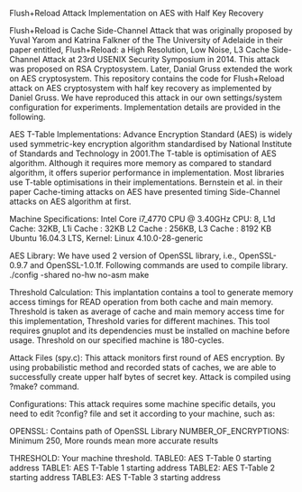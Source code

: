Flush+Reload Attack Implementation on AES with Half Key Recovery

Flush+Reload is Cache Side-Channel Attack that was originally proposed by Yuval Yarom and Katrina Falkner of the The University of Adelaide in their paper entitled, Flush+Reload: a High Resolution, Low Noise, L3 Cache Side-Channel Attack at 23rd USENIX Security Symposium in 2014. This attack was proposed on RSA Cryptosystem. Later, Danial Gruss extended the work on AES cryptosystem. This repository contains the code for Flush+Reload attack on AES cryptosystem with half key recovery as implemented by Daniel Gruss. We have reproduced this attack in our own settings/system configuration for experiments. Implementation details are provided in the following.

AES T-Table Implementations:
Advance Encryption Standard (AES) is widely used symmetric-key encryption algorithm standardised by National Institute of Standards and Technology in 2001.The T-table is optimisation of AES algorithm. Although it requires more memory as compared to standard algorithm, it offers superior performance in implementation. Most libraries use T-table optimisations in their implementations. Bernstein et al. in their paper Cache-timing attacks on AES have presented timing Side-Channel attacks on AES algorithm at first. 

Machine Specifications:
Intel Core i7_4770 CPU @ 3.40GHz
CPU: 8, L1d Cache: 32KB, L1i Cache : 32KB L2 Cache : 256KB, L3 Cache : 8192 KB
Ubuntu 16.04.3 LTS, Kernel: Linux 4.10.0-28-generic

AES Library:
We have used 2 version of OpenSSL library, i.e., OpenSSL-0.9.7 and OpenSSL-1.0.1f. Following commands are used to compile library.
	./config -shared no-hw no-asm
	make

Threshold Calculation:
This implantation contains a tool to generate memory access timings for READ operation from both cache and main memory. Threshold is taken as average of cache and main memory access time for this implementation, Threshold varies for different machines. This tool requires gnuplot and its dependencies must be installed on machine before usage. Threshold on our specified machine is 180-cycles.

Attack Files (spy.c):
This attack monitors first round of AES encryption. By using probabilistic method and recorded stats of caches, we are able to successfully create upper half bytes of secret key. Attack is compiled using ?make? command.

Configurations:
This attack requires some machine specific details, you need to edit ?config? file and set it according to your machine, such as:

OPENSSL: Contains path of OpenSSL Library
NUMBER_OF_ENCRYPTIONS: Minimum 250, More rounds mean more accurate results 
	
THRESHOLD: Your machine threshold.
TABLE0: AES T-Table 0 starting address
TABLE1: AES T-Table 1 starting address
TABLE2: AES T-Table 2 starting address
TABLE3: AES T-Table 3 starting address



